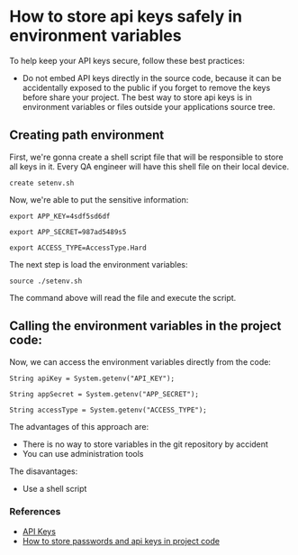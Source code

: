 # How to store api keys safely in environment variables


To help keep your API keys secure, follow these best practices:

* Do not embed API keys directly in the source code, because it can be accidentally exposed to the public if you forget to remove the keys before share your project.
The best way to store api keys is in environment variables or files outside your applications source tree.

## Creating path environment
First, we're gonna create a shell script file that will be responsible to store all keys in it. Every QA engineer will have this shell file on their local device.
```
create setenv.sh
```
Now, we're able to put the sensitive information:
```
export APP_KEY=4sdf5sd6df

export APP_SECRET=987ad5489s5

export ACCESS_TYPE=AccessType.Hard
```

The next step is load the environment variables:
```
source ./setenv.sh
```
The command above will read the file and execute the script.

## Calling the environment variables in the project code:
Now, we can access the environment variables directly from the code:
```
String apiKey = System.getenv("API_KEY");

String appSecret = System.getenv("APP_SECRET");

String accessType = System.getenv("ACCESS_TYPE");
```

The advantages of this approach are:
* There is no way to store variables in the git repository by accident
* You can use administration tools

The disavantages:
* Use a shell script

### References
- [API Keys](https://cloud.google.com/docs/authentication/api-keys)
- [How to store passwords and api keys in project code](https://itnext.io/how-to-store-passwords-and-api-keys-in-project-code-1eaf5cb235c9)
